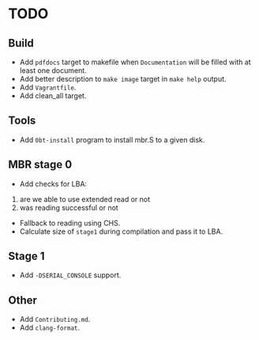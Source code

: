# TODO

## Build

  * Add `pdfdocs` target to makefile when `Documentation` will be filled with at
least one document.
  * Add better description to `make image` target in `make help` output.
  * Add `Vagrantfile`.
  * Add clean_all target.

## Tools

  * Add `0bt-install` program to install mbr.S to a given disk.

## MBR stage 0

  * Add checks for LBA:

1. are we able to use extended read or not
2. was reading successful or not

  * Fallback to reading using CHS.
  * Calculate size of `stage1` during compilation and pass it to LBA.

## Stage 1

  * Add `-DSERIAL_CONSOLE` support.

## Other

  * Add `Contributing.md`.
  * Add `clang-format`.